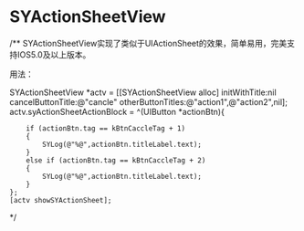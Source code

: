 # SYActionSheetView
/**
SYActionSheetView实现了类似于UIActionSheet的效果，简单易用，完美支持IOS5.0及以上版本。

用法：

SYActionSheetView *actv = [[SYActionSheetView alloc] initWithTitle:nil cancelButtonTitle:@"cancle" otherButtonTitles:@"action1",@"action2",nil];
    actv.syActionSheetActionBlock = ^(UIButton *actionBtn){
        
        if (actionBtn.tag == kBtnCaccleTag + 1)
        {
            SYLog(@"%@",actionBtn.titleLabel.text);
        }
        else if (actionBtn.tag == kBtnCaccleTag + 2)
        {
            SYLog(@"%@",actionBtn.titleLabel.text);
        }
    };
    [actv showSYActionSheet];
*/
